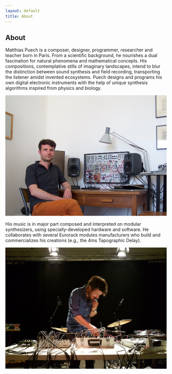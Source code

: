 ```yaml
---
layout: default
title: About
---
```


## About

Matthias Puech is a composer, designer, programmer, researcher and
teacher born in Paris. From a scientific background, he nourishes a
dual fascination for natural phenomena and mathematical concepts. His
compositions, contemplative stills of imaginary landscapes, intend to
blur the distinction between sound synthesis and field recording,
transporting the listener amidst invented ecosystems. Puech designs
and programs his own digital electronic instruments with the help of
unique synthesis algorithms inspired from physics and biology.

<img class="flush-left"
     src="assets/img/portrait1.jpg"
	alt="Credit: Erik Tengstrand" />

His music is in major part composed and interpreted on modular
synthesizers, using specially-developed hardware and software. He
collaborates with several Eurorack modules manufacturers who build and
commercializes his creations (e.g., the 4ms Tapographic Delay).

<img class="flush-left"
     src="assets/img/portrait2.jpg"
	alt="Credit: jjgfree" />
